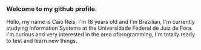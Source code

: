 ### Welcome to my github profile.

Hello, my name is Caio Reis, I'm 18 years old and I'm Brazilian, I'm currently studying Information Systems at the Universidade Federal de Juiz de Fora. I'm curious and very interested in the area of ​​programming, I'm totally ready to test and learn new things.
